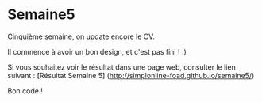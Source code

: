 # Semaine5

Cinquième semaine, on update encore le CV.

Il commence à avoir un bon design, et c'est pas fini ! :)

Si vous souhaitez voir le résultat dans une page web, consulter le lien suivant : [Résultat Semaine 5] (http://simplonline-foad.github.io/semaine5/)

Bon code ! 




